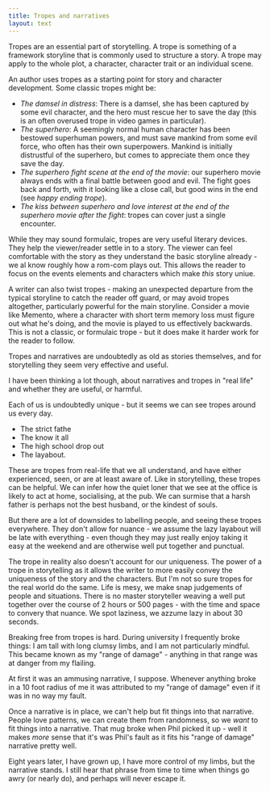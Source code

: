 ```yaml
---
title: Tropes and narratives
layout: text
---
```


Tropes are an essential part of storytelling. A trope is something of a framework storyline that is commonly used to structure a story. A trope may apply to the whole plot, a character, character trait or an individual scene.

An author uses tropes as a starting point for story and character development. Some classic tropes might be:

* _The damsel in distress_: There is a damsel, she has been captured by some evil character, and the hero must rescue her to save the day (this is an often overused trope in video games in particular).
* _The superhero_: A seemingly normal human character has been bestowed superhuman powers, and must save mankind from some evil force, who often has their own superpowers. Mankind is initially distrustful of the superhero, but comes to appreciate them once they save the day.
* _The superhero fight scene at the end of the movie_: our superhero movie always ends with a final battle between good and evil. The fight goes back and forth, with it looking like a close call, but good wins in the end (see _happy ending trope_).
* _The kiss between superhero and love interest at the end of the superhero movie after the fight_: tropes can cover just a single encounter.

While they may sound formulaic, tropes are very useful literary devices. They help the viewer/reader settle in to a story. The viewer can feel comfortable with the story as they understand the basic storyline already - we al know roughly how a rom-com plays out. This allows the reader to focus on the events elements and characters which make _this_ story uniue.

A writer can also twist tropes - making an unexpected departure from the typical storyline to catch the reader off guard, or may avoid tropes altogether, particularly powerful for the main storyline. Consider a movie like Memento, where a character with short term memory loss must figure out what he's doing, and the movie is played to us effectively backwards. This is not a classic, or formulaic trope - but it does make it harder work for the reader to follow.

Tropes and narratives are undoubtedly as old as stories themselves, and for storytelling they seem very effective and useful.

I have been thinking a lot though, about narratives and tropes in "real life" and whether they are useful, or harmful.

Each of us is undoubtedly unique - but it seems we can see tropes around us every day.

* The strict fathe
* The know it all
* The high school drop out
* The layabout.

These are tropes from real-life that we all understand, and have either experienced, seen, or are at least aware of. Like in storytelling, these tropes can be helpful. We can infer how the quiet loner that we see at the office is likely to act at home, socialising, at the pub. We can surmise that a harsh father is perhaps not the best husband, or the kindest of souls.

But there are a lot of downsides to labelling people, and seeing these tropes everywhere. They don't allow for nuance - we assume the lazy layabout will be late with everything - even though they may just really enjoy taking it easy at the weekend and are otherwise well put together and punctual.

The trope in reality also doesn't account for our uniqueness. The power of a trope in storytelling as it allows the writer to more easily convey the uniqueness of the story and the characters.  But I'm not so sure tropes for the real world do the same. Life is mesy, we make snap judgements of people and situations. There is no master storyteller weaving a well put together over the course of 2 hours or 500 pages - with the time and space to convery that nuance. We spot laziness, we azzume lazy in about 30 seconds.

Breaking free from tropes is hard. During university I frequently broke things: I am tall with long clumsy limbs, and I am not particularly mindful. This became known as my "range of damage" - anything in that range was at danger from my flailing.

At first it was an ammusing narrative, I suppose. Whenever anything broke in a 10 foot radius of me it was attributed to my "range of damage" even if it was in no way my fault.

Once a narrative is in place, we can't help but fit things into that narrative. People love patterns, we can create them from randomness, so we _want_ to fit things into a narrative. That mug broke when Phil picked it up - well it makes _more_ sense that it's was Phil's fault as it fits his "range of damage" narrative pretty well.

Eight years later, I have grown up, I have more control of my limbs, but the narrative stands. I still hear that phrase from time to time when things go awry (or nearly do), and perhaps  will never escape it.
